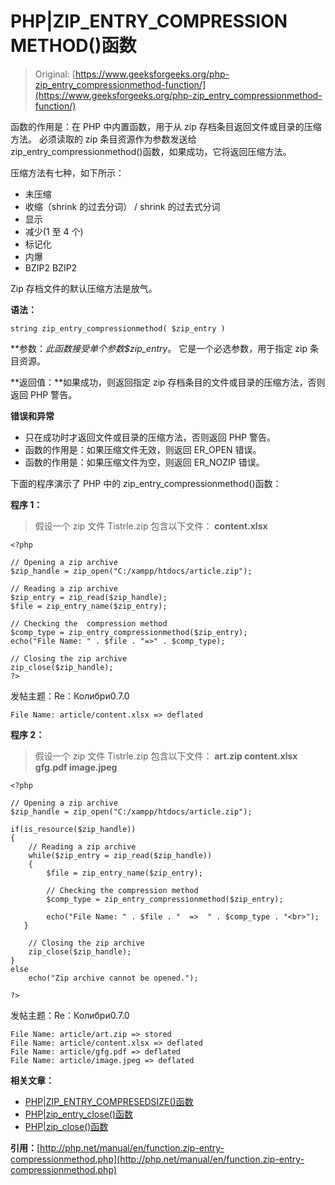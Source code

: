 # PHP|ZIP_ENTRY_COMPRESSION METHOD()函数

> Original: [https://www.geeksforgeeks.org/php-zip_entry_compressionmethod-function/](https://www.geeksforgeeks.org/php-zip_entry_compressionmethod-function/)

函数的作用是：在 PHP 中内置函数，用于从 zip 存档条目返回文件或目录的压缩方法。 必须读取的 zip 条目资源作为参数发送给 zip_entry_compressionmethod()函数，如果成功，它将返回压缩方法。

压缩方法有七种，如下所示：

*   未压缩
*   收缩（shrink 的过去分词） / shrink 的过去式分词
*   显示
*   减少(1 至 4 个)
*   标记化
*   内爆
*   BZIP2 BZIP2

Zip 存档文件的默认压缩方法是放气。

**语法：**

```
string zip_entry_compressionmethod( $zip_entry )
```

**参数：**此函数接受单个参数*$zip_entry*。 它是一个必选参数，用于指定 zip 条目资源。

**返回值：**如果成功，则返回指定 zip 存档条目的文件或目录的压缩方法，否则返回 PHP 警告。

**错误和异常**

*   只在成功时才返回文件或目录的压缩方法，否则返回 PHP 警告。
*   函数的作用是：如果压缩文件无效，则返回 ER_OPEN 错误。
*   函数的作用是：如果压缩文件为空，则返回 ER_NOZIP 错误。

下面的程序演示了 PHP 中的 zip_entry_compressionmethod()函数：

**程序 1：**

> 假设一个 zip 文件 Tistrle.zip 包含以下文件：
> **content.xlsx**

```
<?php

// Opening a zip archive
$zip_handle = zip_open("C:/xampp/htdocs/article.zip");

// Reading a zip archive
$zip_entry = zip_read($zip_handle); 
$file = zip_entry_name($zip_entry);

// Checking the  compression method
$comp_type = zip_entry_compressionmethod($zip_entry);
echo("File Name: " . $file . "=>" . $comp_type);

// Closing the zip archive
zip_close($zip_handle);
?>
```

发帖主题：Re：Колибри0.7.0

```
File Name: article/content.xlsx => deflated

```

**程序 2：**

> 假设一个 zip 文件 Tistrle.zip 包含以下文件：
> **art.zip
> content.xlsx
> gfg.pdf
> image.jpeg**

```
<?php

// Opening a zip archive
$zip_handle = zip_open("C:/xampp/htdocs/article.zip");

if(is_resource($zip_handle))
{ 
    // Reading a zip archive
    while($zip_entry = zip_read($zip_handle)) 
    { 
        $file = zip_entry_name($zip_entry);

        // Checking the compression method
        $comp_type = zip_entry_compressionmethod($zip_entry);

        echo("File Name: " . $file . "  =>  " . $comp_type . "<br>");
   } 

    // Closing the zip archive
    zip_close($zip_handle);
} 
else
    echo("Zip archive cannot be opened.");

?>
```

发帖主题：Re：Колибри0.7.0

```
File Name: article/art.zip => stored
File Name: article/content.xlsx => deflated
File Name: article/gfg.pdf => deflated
File Name: article/image.jpeg => deflated

```

**相关文章：**

*   [PHP|ZIP_ENTRY_COMPRESEDSIZE()函数](https://www.geeksforgeeks.org/php-zip_entry_compressedsize-function/)
*   [PHP|zip_entry_close()函数](https://www.geeksforgeeks.org/php-zip_entry_close-function/)
*   [PHP|zip_close()函数](https://www.geeksforgeeks.org/php-zip_close-function/)

**引用：**[http://php.net/manual/en/function.zip-entry-compressionmethod.php](http://php.net/manual/en/function.zip-entry-compressionmethod.php)